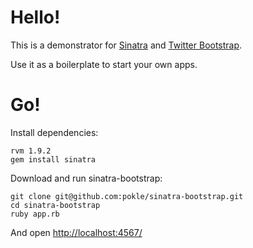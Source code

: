 Hello!
====

This is a demonstrator for [Sinatra](http://www.sinatrarb.com/) and [Twitter Bootstrap](http://twitter.github.com/bootstrap/). 

Use it as a boilerplate to start your own apps.

Go!
===

Install dependencies:

	rvm 1.9.2
	gem install sinatra

Download and run sinatra-bootstrap:

	git clone git@github.com:pokle/sinatra-bootstrap.git
	cd sinatra-bootstrap
	ruby app.rb
	
And open [http://localhost:4567/](http://localhost:4567/)
